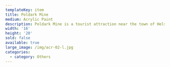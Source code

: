 ```yaml
---
templateKey: item
title: Poldark Mine
medium: Acrylic Paint
description: Poldark Mine is a tourist attraction near the town of Helston in Cornwall, UK.
width: '16'
height: '20'
sold: false
available: true
large_image: /img/acr-02-l.jpg
categories:
  - category: Others
---
```


